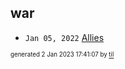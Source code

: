 ## war


* <code>Jan 05, 2022</code> [Allies](2022-01-05T07-33-18-allies.md)

<sup><sub>generated 2 Jan 2023 17:41:07 by <a href='https://github.com/senorprogrammer/til'>til</a></sub></sup>
